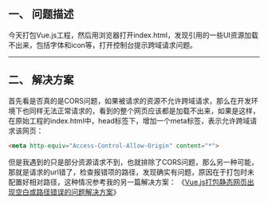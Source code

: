 ## 一、 问题描述

今天打包Vue.js工程，然后用浏览器打开index.html，发现引用的一些UI资源加载不出来，包括字体和icon等，打开控制台提示跨域请求问题。

---
## 二、 解决方案

首先看是否真的是CORS问题，如果被请求的资源不允许跨域请求，那么在开发环境下也同样无法正常请求的，看到的整个网页应该都是加载不出来，如果是这样，在原始工程的index.html中，head标签下，增加一个meta标签，表示允许跨域请求该网页：
```html
<meta http-equiv="Access-Control-Allow-Origin" content="*">
```

但是我遇到的只是部分资源请求不到，也就排除了CORS问题，那么另一种可能，那就是请求的url错了，检查报错项的路径，发现确实有问题，原因在于打包时未配置好相对路径，这种情况参考我的另一篇解决方案：
《[Vue.js打包静态网页出现空白或路径错误的问题解决方案](https://universezy.github.io/universezy/dist/index.html#/blog/display?id=SolutionOfPackingVue_js)》